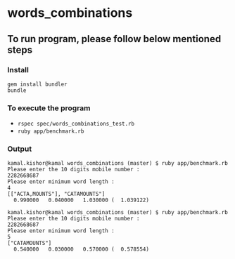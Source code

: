 # words_combinations

## To run program, please follow below mentioned steps

### Install

```
gem install bundler
bundle
```
### To execute the program

- `rspec spec/words_combinations_test.rb`
- `ruby app/benchmark.rb`

### Output

```
kamal.kishor@kamal words_combinations (master) $ ruby app/benchmark.rb
Please enter the 10 digits mobile number :
2282668687
Please enter minimum word length :
4
[["ACTA,MOUNTS"], "CATAMOUNTS"]
  0.990000   0.040000   1.030000 (  1.039122)
```
```
kamal.kishor@kamal words_combinations (master) $ ruby app/benchmark.rb
Please enter the 10 digits mobile number :
2282668687
Please enter minimum word length :
5
["CATAMOUNTS"]
  0.540000   0.030000   0.570000 (  0.578554)
```